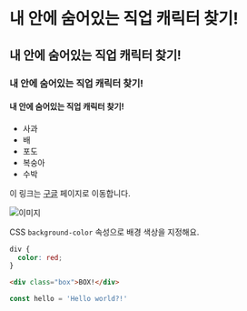 # 내 안에 숨어있는 직업 캐릭터 찾기!
## 내 안에 숨어있는 직업 캐릭터 찾기!
### 내 안에 숨어있는 직업 캐릭터 찾기!
#### 내 안에 숨어있는 직업 캐릭터 찾기!

- 사과
- 배
- 포도
- 복숭아
- 수박

이 링크는 [구글](https://google.com) 페이지로 이동합니다.

![이미지](https://picsum.photos/300)

CSS `background-color` 속성으로 배경 색상을 지정해요.

```css
div {
  color: red;
}
```

```html
<div class="box">BOX!</div>
```
```js
const hello = 'Hello world?!'
```